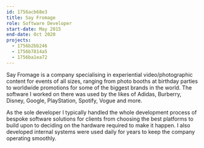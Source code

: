 ```yaml
---
id: 1756acb68e3
title: Say Fromage
role: Software Developer
start-date: May 2015
end-date: Oct 2020
projects:
  - 1756b2bb246
  - 1756b7814a5
  - 1756ba1ea72
---
```

Say Fromage is a company specialising in experiential video/photographic content for events of all sizes, ranging from photo booths at birthday parties to worldwide promotions for some of the biggest brands in the world.  The software I worked on there was used by the likes of Adidas, Burberry, Disney, Google, PlayStation, Spotify, Vogue and more.

As the sole developer I typically handled the whole development process of bespoke software solutions for clients from choosing the best platforms to build upon to deciding on the hardware required to make it happen.  I also developed internal systems were used daily for years to keep the company operating smoothly.